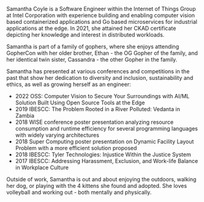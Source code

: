 Samantha Coyle is a Software Engineer within the Internet of Things Group at Intel Corporation with experience building
and enabling computer vision based containerized applications and Go based microservices for industrial applications at the edge.
In 2021, 
she attained her CKAD certificate depicting her knowledge and interest in distributed workloads. 

Samantha is part of a family of gophers,
where she enjoys attending GopherCon with her older brother, Ethan - the OG Gopher of the family, 
and her identical twin sister, Cassandra - the other Gopher in the family. 

Samantha has presented at various conferences and competitions in the past that show her dedication to diversity and inclusion, 
sustainability and ethics, as well as growing herself as an engineer:
- 2022 OSS: Computer Vision to Secure Your Surroundings with AI/ML Solution Built Using Open Source Tools at the Edge
- 2019 IBESCC: The Problem Rooted in a River Polluted: Vedanta in Zambia 
- 2018 WISE conference poster presentation analyzing resource consumption and runtime efficiency for several programming languages with widely varying architectures 
- 2018 Super Computing poster presentation on Dynamic Facility Layout Problem with a more efficient solution proposed 
- 2018 IBESCC: Tyler Technologies: Injustice Within the Justice System 
- 2017 IBESCC: Addressing Harassment, Exclusion, and Work-life Balance in Workplace Culture

Outside of work, Samantha is out and about enjoying the outdoors, walking her dog,
or playing with the 4 kittens she found and adopted.
She loves volleyball and working out - both mentally and physically.